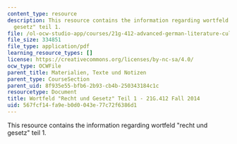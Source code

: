 ```yaml
---
content_type: resource
description: This resource contains the information regarding wortfeld "recht und
  gesetz" teil 1.
file: /ol-ocw-studio-app/courses/21g-412-advanced-german-literature-culture-madness-murder-mysteries-fall-2014/567fcf14fa9eb0d0043e77c72f6386d1_MIT21G_412F14_Wo5-6_Rech.pdf
file_size: 334851
file_type: application/pdf
learning_resource_types: []
license: https://creativecommons.org/licenses/by-nc-sa/4.0/
ocw_type: OCWFile
parent_title: Materialien, Texte und Notizen
parent_type: CourseSection
parent_uid: 8f935e55-bfb6-2b93-cb4b-250343184c1c
resourcetype: Document
title: Wortfeld "Recht und Gesetz" Teil 1 - 21G.412 Fall 2014
uid: 567fcf14-fa9e-b0d0-043e-77c72f6386d1
---
```

This resource contains the information regarding wortfeld "recht und gesetz" teil 1.